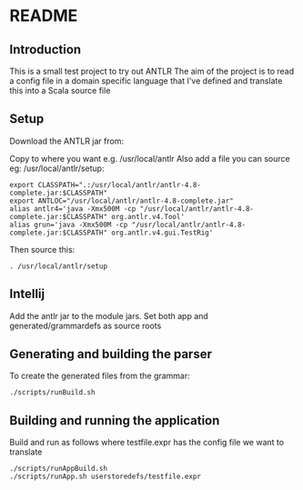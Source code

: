 # README

## Introduction
This is a small test project to try out ANTLR
The aim of the project is to read a config file in a domain specific language that I've defined and translate this into a Scala source file

## Setup

Download the ANTLR jar from:

Copy to where you want e.g. /usr/local/antlr
Also add a file you can source eg: /usr/local/antlr/setup:

```
export CLASSPATH=".:/usr/local/antlr/antlr-4.8-complete.jar:$CLASSPATH"
export ANTLOC="/usr/local/antlr/antlr-4.8-complete.jar"
alias antlr4='java -Xmx500M -cp "/usr/local/antlr/antlr-4.8-complete.jar:$CLASSPATH" org.antlr.v4.Tool'
alias grun='java -Xmx500M -cp "/usr/local/antlr/antlr-4.8-complete.jar:$CLASSPATH" org.antlr.v4.gui.TestRig'
```
Then source this:
```
. /usr/local/antlr/setup
```
## Intellij
Add the antlr jar to the module jars.
Set both app and generated/grammardefs as source roots  

## Generating and building the parser
To create the generated files from the grammar:
```
./scripts/runBuild.sh 
```

## Building and running the application
Build and run as follows where testfile.expr has the config file we want to translate
```
./scripts/runAppBuild.sh
./scripts/runApp.sh userstoredefs/testfile.expr
```

